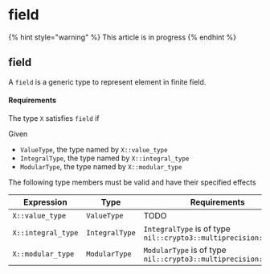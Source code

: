 # field

{% hint style="warning" %}
This article is in progress
{% endhint %}

##

## field

A `field` is a generic type to represent element in finite field.

#### Requirements

The type `X` satisfies `field` if

Given

* `ValueType`, the type named by `X::value_type`
* `IntegralType`, the type named by `X::integral_type`
* `ModularType`, the type named by `X::modular_type`

The following type members must be valid and have their specified effects

| Expression         | Type           | Requirements                                                     |
| ------------------ | -------------- | ---------------------------------------------------------------- |
| `X::value_type`    | `ValueType`    | TODO                                                             |
| `X::integral_type` | `IntegralType` | `IntegralType` is of type `nil::crypto3::multiprecision::number` |
| `X::modular_type`  | `ModularType`  | `ModularType` is of type `nil::crypto3::multiprecision::number`  |
